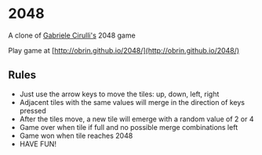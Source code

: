 # 2048

A clone of [Gabriele Cirulli's](https://github.com/gabrielecirulli/2048) 2048 game

Play game at [http://obrin.github.io/2048/](http://obrin.github.io/2048/)

## Rules
- Just use the arrow keys to move the tiles: up, down, left, right
- Adjacent tiles with the same values will merge in the direction of keys pressed
- After the tiles move, a new tile will emerge with a random value of 2 or 4
- Game over when tile if full and no possible merge combinations left
- Game won when tile reaches 2048
- HAVE FUN!
